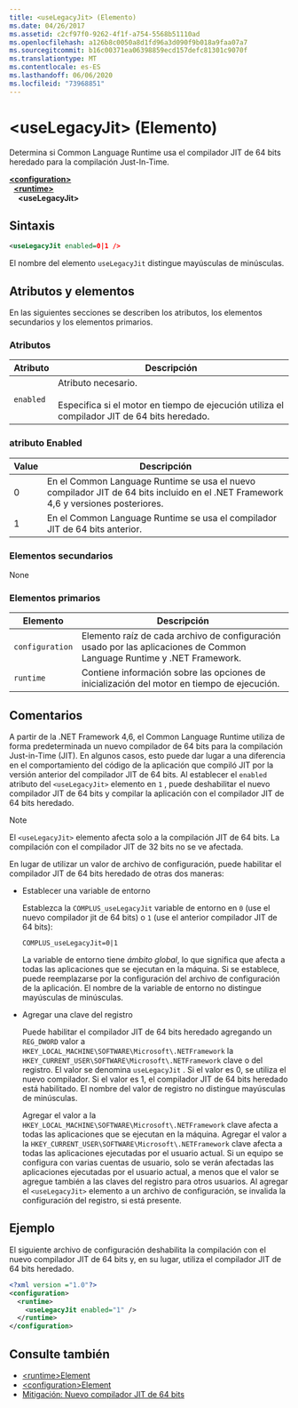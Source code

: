 ```yaml
---
title: <useLegacyJit> (Elemento)
ms.date: 04/26/2017
ms.assetid: c2cf97f0-9262-4f1f-a754-5568b51110ad
ms.openlocfilehash: a126b8c0050a8d1fd96a3d090f9b018a9faa07a7
ms.sourcegitcommit: b16c00371ea06398859ecd157defc81301c9070f
ms.translationtype: MT
ms.contentlocale: es-ES
ms.lasthandoff: 06/06/2020
ms.locfileid: "73968851"
---
```

# <a name="uselegacyjit-element"></a>\<useLegacyJit> (Elemento)

Determina si Common Language Runtime usa el compilador JIT de 64 bits heredado para la compilación Just-In-Time.  
  
[**\<configuration>**](../configuration-element.md)\
&nbsp;&nbsp;[**\<runtime>**](runtime-element.md)\
&nbsp;&nbsp;&nbsp;&nbsp;**\<useLegacyJit>**  
  
## <a name="syntax"></a>Sintaxis  
  
```xml
<useLegacyJit enabled=0|1 />
```

El nombre del elemento `useLegacyJit` distingue mayúsculas de minúsculas.
  
## <a name="attributes-and-elements"></a>Atributos y elementos

En las siguientes secciones se describen los atributos, los elementos secundarios y los elementos primarios.  
  
### <a name="attributes"></a>Atributos  
  
| Atributo | Descripción                                                                                   |  
| --------- | --------------------------------------------------------------------------------------------- |  
| `enabled` | Atributo necesario.<br><br>Especifica si el motor en tiempo de ejecución utiliza el compilador JIT de 64 bits heredado. |  
  
### <a name="enabled-attribute"></a>atributo Enabled  
  
| Value | Descripción                                                                                                         |  
| ----- | ------------------------------------------------------------------------------------------------------------------- |  
| 0     | En el Common Language Runtime se usa el nuevo compilador JIT de 64 bits incluido en el .NET Framework 4,6 y versiones posteriores. |  
| 1     | En el Common Language Runtime se usa el compilador JIT de 64 bits anterior.                                                     |  
  
### <a name="child-elements"></a>Elementos secundarios

None
  
### <a name="parent-elements"></a>Elementos primarios  
  
| Elemento         | Descripción                                                                                                       |  
| --------------- | ----------------------------------------------------------------------------------------------------------------- |  
| `configuration` | Elemento raíz de cada archivo de configuración usado por las aplicaciones de Common Language Runtime y .NET Framework. |  
| `runtime`       | Contiene información sobre las opciones de inicialización del motor en tiempo de ejecución.                                                        |  
  
## <a name="remarks"></a>Comentarios  

A partir de la .NET Framework 4,6, el Common Language Runtime utiliza de forma predeterminada un nuevo compilador de 64 bits para la compilación Just-in-Time (JIT). En algunos casos, esto puede dar lugar a una diferencia en el comportamiento del código de la aplicación que compiló JIT por la versión anterior del compilador JIT de 64 bits. Al establecer el `enabled` atributo del `<useLegacyJit>` elemento en `1` , puede deshabilitar el nuevo compilador JIT de 64 bits y compilar la aplicación con el compilador JIT de 64 bits heredado.  
  
> [!NOTE]
> El `<useLegacyJit>` elemento afecta solo a la compilación JIT de 64 bits. La compilación con el compilador JIT de 32 bits no se ve afectada.  
  
En lugar de utilizar un valor de archivo de configuración, puede habilitar el compilador JIT de 64 bits heredado de otras dos maneras:  
  
- Establecer una variable de entorno

  Establezca la `COMPLUS_useLegacyJit` variable de entorno en `0` (use el nuevo compilador jit de 64 bits) o `1` (use el anterior compilador JIT de 64 bits):
  
  ```env  
  COMPLUS_useLegacyJit=0|1  
  ```  
  
  La variable de entorno tiene *ámbito global*, lo que significa que afecta a todas las aplicaciones que se ejecutan en la máquina. Si se establece, puede reemplazarse por la configuración del archivo de configuración de la aplicación. El nombre de la variable de entorno no distingue mayúsculas de minúsculas.
  
- Agregar una clave del registro

  Puede habilitar el compilador JIT de 64 bits heredado agregando un `REG_DWORD` valor a `HKEY_LOCAL_MACHINE\SOFTWARE\Microsoft\.NETFramework` la `HKEY_CURRENT_USER\SOFTWARE\Microsoft\.NETFramework` clave o del registro. El valor se denomina `useLegacyJit` . Si el valor es 0, se utiliza el nuevo compilador. Si el valor es 1, el compilador JIT de 64 bits heredado está habilitado. El nombre del valor de registro no distingue mayúsculas de minúsculas.
  
  Agregar el valor a la `HKEY_LOCAL_MACHINE\SOFTWARE\Microsoft\.NETFramework` clave afecta a todas las aplicaciones que se ejecutan en la máquina. Agregar el valor a la `HKEY_CURRENT_USER\SOFTWARE\Microsoft\.NETFramework` clave afecta a todas las aplicaciones ejecutadas por el usuario actual. Si un equipo se configura con varias cuentas de usuario, solo se verán afectadas las aplicaciones ejecutadas por el usuario actual, a menos que el valor se agregue también a las claves del registro para otros usuarios. Al agregar el `<useLegacyJit>` elemento a un archivo de configuración, se invalida la configuración del registro, si está presente.  
  
## <a name="example"></a>Ejemplo  

El siguiente archivo de configuración deshabilita la compilación con el nuevo compilador JIT de 64 bits y, en su lugar, utiliza el compilador JIT de 64 bits heredado.  
  
```xml  
<?xml version ="1.0"?>  
<configuration>  
  <runtime>  
    <useLegacyJit enabled="1" />  
  </runtime>  
</configuration>  
```  
  
## <a name="see-also"></a>Consulte también

- [\<runtime>Element](runtime-element.md)
- [\<configuration>Element](../configuration-element.md)
- [Mitigación: Nuevo compilador JIT de 64 bits](../../../migration-guide/mitigation-new-64-bit-jit-compiler.md)
